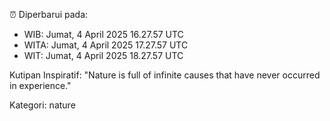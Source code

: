 ⏰ Diperbarui pada:
- WIB: Jumat, 4 April 2025 16.27.57 UTC
- WITA: Jumat, 4 April 2025 17.27.57 UTC
- WIT: Jumat, 4 April 2025 18.27.57 UTC

Kutipan Inspiratif:
"Nature is full of infinite causes that have never occurred in experience."


Kategori: nature

